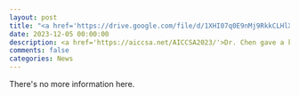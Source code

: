 ```yaml
---
layout: post
title: "<a href='https://drive.google.com/file/d/1XHI07q0E9nMj9RkkCLHlXNlhMO56sdo_/view?usp=sharing'>Securing Truth - Technology's Role in Fighting Misinformation on Social Media</a>"
date: 2023-12-05 00:00:00
description: <a href='https://aiccsa.net/AICCSA2023/'>Dr. Chen gave a keynote talk at the 20th ACS/IEEE International Conference on Computer Systems and Applications (AICCSA 2023), National Telecommunication Institute (NTI) – Smart Village, Giza, Egypt, Dec. 4-7, 2023.</a>
comments: false
categories: News
---
```


There's no more information here.


